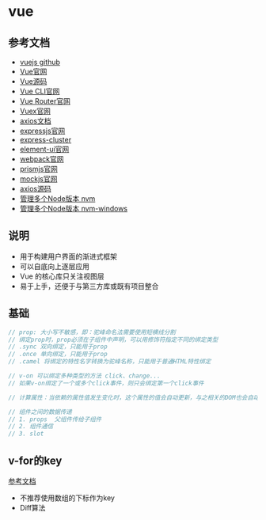 # vue

## 参考文档

- [vuejs github](https://github.com/vuejs)
- [Vue官网](https://cn.vuejs.org/)
- [Vue源码](https://github.com/vuejs/vue)
- [Vue CLI官网](https://cli.vuejs.org/zh/guide/mode-and-env.html)
- [Vue Router官网](https://router.vuejs.org/zh/guide/)
- [Vuex官网](https://vuex.vuejs.org/zh/guide/)
- [axios文档](https://www.kancloud.cn/yunye/axios/234845)
- [expressjs官网](https://expressjs.com/zh-cn/)
- [express-cluster](https://www.npmjs.com/package/express-cluster)
- [element-ui官网](https://element.eleme.cn/#/zh-CN/component/installation)
- [webpack官网](https://webpack.docschina.org/guides/getting-started/)
- [prismjs官网](https://prismjs.com/)
- [mockjs官网](http://mockjs.com/)
- [axios源码](https://github.com/axios/axios)
- [管理多个Node版本 nvm](https://github.com/nvm-sh/nvm)
- [管理多个Node版本 nvm-windows](https://github.com/coreybutler/nvm-windows)


## 说明
- 用于构建用户界面的渐进式框架
- 可以自底向上逐层应用
- Vue 的核心库只关注视图层
- 易于上手，还便于与第三方库或既有项目整合


## 基础
```js
// prop: 大小写不敏感，即：驼峰命名法需要使用短横线分割
// 绑定prop时，prop必须在子组件中声明，可以用修饰符指定不同的绑定类型
// .sync 双向绑定，只能用于prop
// .once 单向绑定，只能用于prop
// .camel 将绑定的特性名字转换为驼峰名称，只能用于普通HTML特性绑定

// v-on 可以绑定多种类型的方法 click、change...
// 如果v-on绑定了一个或多个click事件，则只会绑定第一个click事件

// 计算属性：当依赖的属性值发生变化时，这个属性的值会自动更新，与之相关的DOM也会自动更新

// 组件之间的数据传递
// 1. props  父组件传给子组件
// 2. 组件通信
// 3. slot
```

## v-for的key

[参考文档](https://juejin.im/post/5aae19aa6fb9a028d4445d1a)

- 不推荐使用数组的下标作为key
- Diff算法

